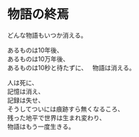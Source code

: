 # 物語の終焉

どんな物語もいつか消える。

あるものは10年後、  
あるものは10万年後、  
あるものは10秒と待たずに、  
物語は消える。

人は死に、  
記憶は消え、  
記録は失せ、  
そうしてついには痕跡すら無くなるころ、  
残った地平で世界は生まれ変わり、  
物語はもう一度生きる。
